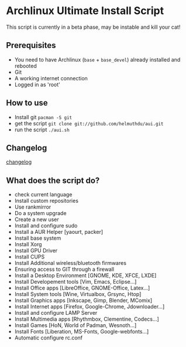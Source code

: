 # Archlinux Ultimate Install Script

This script is currently in a beta phase, may be instable and kill your cat!

## Prerequisites

- You need to have Archlinux (`base` + `base_devel`) already installed and rebooted
- Git
- A working internet connection
- Logged in as 'root'

## How to use

- Install git `pacman -S git`
- get the script `git clone git://github.com/helmuthdu/aui.git`
- run the script `./aui.sh`

## Changelog

[changelog](https://github.com/helmuthdu/aui/blob/master/changelog.md)

## What does the script do?


- check current language
- Install custom repositories
- Use rankmirror
- Do a system upgrade
- Create a new user
- Install and configure sudo
- Install a AUR Helper [yaourt, packer]
- Install base system
- Install Xorg
- Install GPU Driver
- Install CUPS
- Install Additional wireless/bluetooth firmwares
- Ensuring access to GIT through a firewall
- Install a Desktop Environment [GNOME, KDE, XFCE, LXDE]
- Install Developement tools [Vim, Emacs, Eclipse...]
- Install Office apps [LibreOffice, GNOME-Office, Latex...]
- Install System tools [Wine, Virtualbox, Grsync, Htop]
- Install Graphics apps [Inkscape, Gimp, Blender, MComix]
- Install Internet apps [Firefox, Google-Chrome, Jdownloader...]
- Install and configure LAMP Server
- Install Multimedia apps [Rhythmbox, Clementine, Codecs...]
- Install Games [HoN, World of Padman, Wesnoth...]
- Install Fonts [Liberation, MS-Fonts, Google-webfonts...]
- Automatic configure rc.conf
